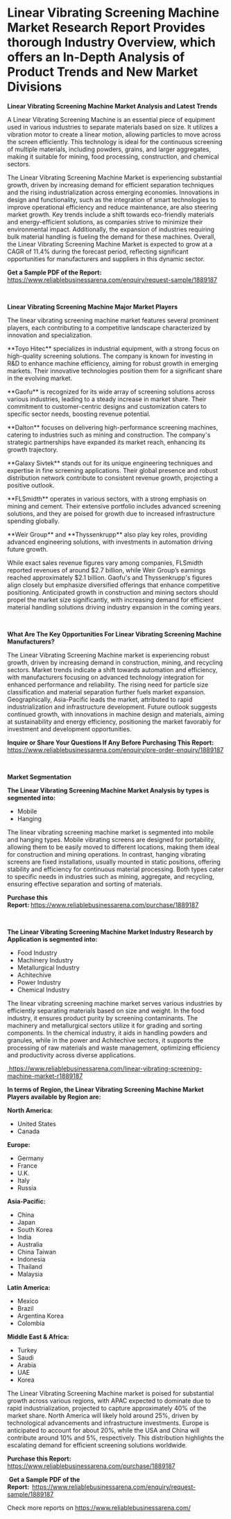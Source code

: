 <p><h1>Linear Vibrating Screening Machine Market Research Report Provides thorough Industry Overview, which offers an In-Depth Analysis of Product Trends and New Market Divisions</h1></p><p><strong>Linear Vibrating Screening Machine Market Analysis and Latest Trends</strong></p>
<p><p>A Linear Vibrating Screening Machine is an essential piece of equipment used in various industries to separate materials based on size. It utilizes a vibration motor to create a linear motion, allowing particles to move across the screen efficiently. This technology is ideal for the continuous screening of multiple materials, including powders, grains, and larger aggregates, making it suitable for mining, food processing, construction, and chemical sectors.</p><p>The Linear Vibrating Screening Machine Market is experiencing substantial growth, driven by increasing demand for efficient separation techniques and the rising industrialization across emerging economies. Innovations in design and functionality, such as the integration of smart technologies to improve operational efficiency and reduce maintenance, are also steering market growth. Key trends include a shift towards eco-friendly materials and energy-efficient solutions, as companies strive to minimize their environmental impact. Additionally, the expansion of industries requiring bulk material handling is fueling the demand for these machines. Overall, the Linear Vibrating Screening Machine Market is expected to grow at a CAGR of 11.4% during the forecast period, reflecting significant opportunities for manufacturers and suppliers in this dynamic sector.</p></p>
<p><strong>Get a Sample PDF of the Report:&nbsp;</strong> <a href="https://www.reliablebusinessarena.com/enquiry/request-sample/1889187?utm_campaign=1943&utm_medium=2&utm_source=Github&utm_content=ia&utm_term=14012025&utm_id=linear-vibrating-screening-machine">https://www.reliablebusinessarena.com/enquiry/request-sample/1889187</a></p>
<p>&nbsp;</p>
<p><strong>Linear Vibrating Screening Machine Major Market Players</strong></p>
<p><p>The linear vibrating screening machine market features several prominent players, each contributing to a competitive landscape characterized by innovation and specialization. </p><p>**Toyo Hitec** specializes in industrial equipment, with a strong focus on high-quality screening solutions. The company is known for investing in R&D to enhance machine efficiency, aiming for robust growth in emerging markets. Their innovative technologies position them for a significant share in the evolving market.</p><p>**Gaofu** is recognized for its wide array of screening solutions across various industries, leading to a steady increase in market share. Their commitment to customer-centric designs and customization caters to specific sector needs, boosting revenue potential.</p><p>**Dalton** focuses on delivering high-performance screening machines, catering to industries such as mining and construction. The company's strategic partnerships have expanded its market reach, enhancing its growth trajectory.</p><p>**Galaxy Sivtek** stands out for its unique engineering techniques and expertise in fine screening applications. Their global presence and robust distribution network contribute to consistent revenue growth, projecting a positive outlook.</p><p>**FLSmidth** operates in various sectors, with a strong emphasis on mining and cement. Their extensive portfolio includes advanced screening solutions, and they are poised for growth due to increased infrastructure spending globally.</p><p>**Weir Group** and **Thyssenkrupp** also play key roles, providing advanced engineering solutions, with investments in automation driving future growth.</p><p>While exact sales revenue figures vary among companies, FLSmidth reported revenues of around $2.7 billion, while Weir Group’s earnings reached approximately $2.1 billion. Gaofu's and Thyssenkrupp's figures align closely but emphasize diversified offerings that enhance competitive positioning. Anticipated growth in construction and mining sectors should propel the market size significantly, with increasing demand for efficient material handling solutions driving industry expansion in the coming years.</p></p>
<p>&nbsp;</p>
<p><strong>What Are The Key Opportunities For Linear Vibrating Screening Machine Manufacturers?</strong></p>
<p><p>The Linear Vibrating Screening Machine market is experiencing robust growth, driven by increasing demand in construction, mining, and recycling sectors. Market trends indicate a shift towards automation and efficiency, with manufacturers focusing on advanced technology integration for enhanced performance and reliability. The rising need for particle size classification and material separation further fuels market expansion. Geographically, Asia-Pacific leads the market, attributed to rapid industrialization and infrastructure development. Future outlook suggests continued growth, with innovations in machine design and materials, aiming at sustainability and energy efficiency, positioning the market favorably for investment and development opportunities.</p></p>
<p><strong>Inquire or Share Your Questions If Any Before Purchasing This Report:</strong> <a href="https://www.reliablebusinessarena.com/enquiry/pre-order-enquiry/1889187?utm_campaign=1943&utm_medium=2&utm_source=Github&utm_content=ia&utm_term=14012025&utm_id=linear-vibrating-screening-machine">https://www.reliablebusinessarena.com/enquiry/pre-order-enquiry/1889187</a></p>
<p>&nbsp;</p>
<p><strong>Market Segmentation</strong></p>
<p><strong>The Linear Vibrating Screening Machine Market Analysis by types is segmented into:</strong></p>
<p><ul><li>Mobile</li><li>Hanging</li></ul></p>
<p><p>The linear vibrating screening machine market is segmented into mobile and hanging types. Mobile vibrating screens are designed for portability, allowing them to be easily moved to different locations, making them ideal for construction and mining operations. In contrast, hanging vibrating screens are fixed installations, usually mounted in static positions, offering stability and efficiency for continuous material processing. Both types cater to specific needs in industries such as mining, aggregate, and recycling, ensuring effective separation and sorting of materials.</p></p>
<p><strong>Purchase this Report:&nbsp;</strong><a href="https://www.reliablebusinessarena.com/purchase/1889187?utm_campaign=1943&utm_medium=2&utm_source=Github&utm_content=ia&utm_term=14012025&utm_id=linear-vibrating-screening-machine">https://www.reliablebusinessarena.com/purchase/1889187</a></p>
<p>&nbsp;</p>
<p><strong>The Linear Vibrating Screening Machine Market Industry Research by Application is segmented into:</strong></p>
<p><ul><li>Food Industry</li><li>Machinery Industry</li><li>Metallurgical Industry</li><li>Achitechive</li><li>Power Industry</li><li>Chemical Industry</li></ul></p>
<p><p>The linear vibrating screening machine market serves various industries by efficiently separating materials based on size and weight. In the food industry, it ensures product purity by screening contaminants. The machinery and metallurgical sectors utilize it for grading and sorting components. In the chemical industry, it aids in handling powders and granules, while in the power and Achitechive sectors, it supports the processing of raw materials and waste management, optimizing efficiency and productivity across diverse applications.</p></p>
<p><a href="https://www.reliablebusinessarena.com/linear-vibrating-screening-machine-market-r1889187?utm_campaign=1943&utm_medium=2&utm_source=Github&utm_content=ia&utm_term=14012025&utm_id=linear-vibrating-screening-machine">&nbsp;https://www.reliablebusinessarena.com/linear-vibrating-screening-machine-market-r1889187</a></p>
<p><strong>In terms of Region, the Linear Vibrating Screening Machine Market Players available by Region are:</strong></p>
<p>
    <p> <strong> North America: </strong>
        <ul>
            <li>United States</li>
            <li>Canada</li>
        </ul>
        </p> 
    <p> <strong> Europe: </strong>
        <ul>
            <li>Germany</li>
            <li>France</li>
            <li>U.K.</li>
            <li>Italy</li>
            <li>Russia</li>
        </ul>
        </p> 
    <p> <strong> Asia-Pacific: </strong>
        <ul>
            <li>China</li>
            <li>Japan</li>
            <li>South Korea</li>
            <li>India</li>
            <li>Australia</li>
            <li>China Taiwan</li>
            <li>Indonesia</li>
            <li>Thailand</li>
            <li>Malaysia</li>
        </ul>
        </p> 
    <p> <strong> Latin America: </strong>
        <ul>
            <li>Mexico</li>
            <li>Brazil</li>
            <li>Argentina Korea</li>
            <li>Colombia</li>
        </ul>
        </p> 
    <p> <strong> Middle East & Africa: </strong>
        <ul>
            <li>Turkey</li>
            <li>Saudi</li>
            <li>Arabia</li>
            <li>UAE</li>
            <li>Korea</li>
        </ul>
    </p>
    </p>
<p><p>The Linear Vibrating Screening Machine market is poised for substantial growth across various regions, with APAC expected to dominate due to rapid industrialization, projected to capture approximately 40% of the market share. North America will likely hold around 25%, driven by technological advancements and infrastructure investments. Europe is anticipated to account for about 20%, while the USA and China will contribute around 10% and 5%, respectively. This distribution highlights the escalating demand for efficient screening solutions worldwide.</p></p>
<p><strong>Purchase this Report: </strong><a href="https://www.reliablebusinessarena.com/purchase/1889187?utm_campaign=1943&utm_medium=2&utm_source=Github&utm_content=ia&utm_term=14012025&utm_id=linear-vibrating-screening-machine">https://www.reliablebusinessarena.com/purchase/1889187</a></p>
<p>&nbsp;<strong>Get a Sample PDF of the Report:&nbsp;&nbsp;</strong><a href="https://www.reliablebusinessarena.com/enquiry/request-sample/1889187?utm_campaign=1943&utm_medium=2&utm_source=Github&utm_content=ia&utm_term=14012025&utm_id=linear-vibrating-screening-machine">https://www.reliablebusinessarena.com/enquiry/request-sample/1889187</a></p>
<p><strong></strong></p>
<p>Check more reports on <a href="https://www.reliablebusinessarena.com/?utm_campaign=1943&utm_medium=2&utm_source=Github&utm_content=ia&utm_term=14012025&utm_id=linear-vibrating-screening-machine">https://www.reliablebusinessarena.com/</a></p>